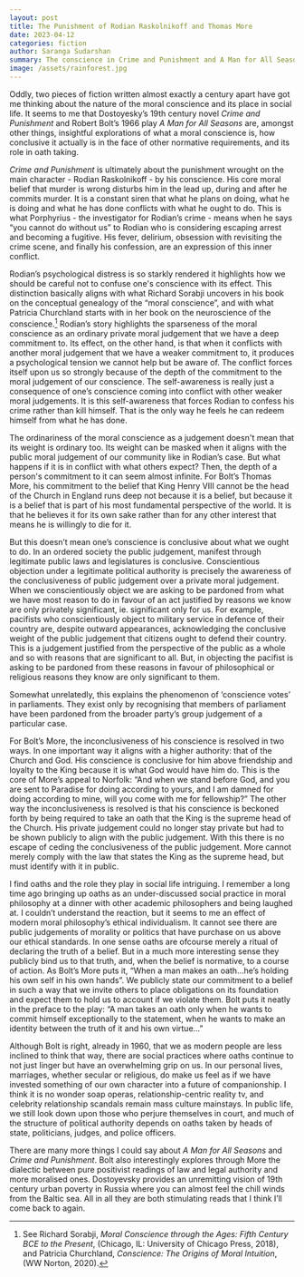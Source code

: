 ```yaml
---
layout: post
title: The Punishment of Rodian Raskolnikoff and Thomas More
date: 2023-04-12
categories: fiction
author: Saranga Sudarshan
summary: The conscience in Crime and Punishment and A Man for All Seasons
image: /assets/rainforest.jpg
---
```

Oddly, two pieces of fiction written almost exactly a century apart have got me thinking about the nature of the moral conscience and its place in social life. It seems to me that Dostoyesky’s 19th century novel *Crime and Punishment* and Robert Bolt’s 1966 play *A Man for All Seasons* are, amongst other things, insightful explorations of what a moral conscience is, how conclusive it actually is in the face of other normative requirements, and its role in oath taking.

*Crime and Punishment* is ultimately about the punishment wrought on the main character - Rodian Raskolnikoff - by his conscience. His core moral belief that murder is wrong disturbs him in the lead up, during and after he commits murder. It is a constant siren that what he plans on doing, what he is doing and what he has done conflicts with what he ought to do. This is what Porphyrius - the investigator for Rodian’s crime -  means when he says “you cannot do without us” to Rodian who is considering escaping arrest and becoming a fugitive. His fever, delirium, obsession with revisiting the crime scene, and finally his confession,  are an expression of this inner conflict.

Rodian’s psychological distress is so starkly rendered it highlights how we should be careful not to confuse one's conscience with its effect. This distinction basically aligns with what Richard Sorabji uncovers in his book on the conceptual genealogy of the “moral conscience”, and with what Patricia Churchland starts with in her book on the neuroscience of the conscience.[^1] Rodian’s story highlights the sparseness of the moral conscience as an ordinary private moral judgement that we have a deep commitment to. Its effect, on the other hand, is that when it conflicts with another moral judgement that we have a weaker commitment to, it produces a psychological tension we cannot help but be aware of. The conflict forces itself upon us so strongly because of the depth of the commitment to the moral judgement of our conscience. The self-awareness is really just a consequence of one’s conscience coming into conflict with other weaker moral judgements. It is this self-awareness that forces Rodian to confess his crime rather than kill himself. That is the only way he feels he can redeem himself from what he has done.

The ordinariness of the moral conscience as a judgement doesn't mean that its weight is ordinary too. Its weight can be masked when it aligns with the public moral judgement of our community like in Rodian’s case. But what happens if it is in conflict with what others expect? Then, the depth of a person's commitment to it can seem almost infinite. For Bolt’s Thomas More, his commitment to the belief that King Henry VIII cannot be the head of the Church in England runs deep not because it is a belief, but because it is a belief that is part of his most fundamental perspective of the world. It is that he believes it for its own sake rather than for any other interest that means he is willingly to die for it.

But this doesn’t mean one’s conscience is conclusive about what we ought to do. In an ordered society the public judgement, manifest through legitimate public laws and legislatures is conclusive. Conscientious objection under a legitimate political authority is precisely the awareness of the conclusiveness of public judgement over a private moral judgement. When we conscientiously object we are asking to be pardoned from what we have most reason to do in favour of an act justified by reasons we know are only privately significant, ie. significant only for us. For example, pacifists who conscientiously object to military service in defence of their country are, despite outward appearances, acknowledging the conclusive weight of the public judgement that citizens ought to defend their country. This is a judgement justified from the perspective of the public as a whole and so with reasons that are significant to all. But, in objecting the pacifist is asking to be pardoned from these reasons in favour of philosophical or religious reasons they know are only significant to them.

Somewhat unrelatedly, this explains the phenomenon of ‘conscience votes’ in parliaments. They exist only by recognising that members of parliament have been pardoned from the broader party’s group judgement of a particular case.

For Bolt’s More, the inconclusiveness of his conscience is resolved in two ways. In one important way it aligns with a higher authority: that of the Church and God. His conscience is conclusive for him above friendship and loyalty to the King because it is what God would have him do. This is the core of More’s appeal to Norfolk: “And when we stand before God, and you are sent to Paradise for doing according to yours, and I am damned for doing according to mine, will you come with me for fellowship?” The other way the inconclusiveness is resolved is that his conscience is beckoned forth by being required to take an oath that the King is the supreme head of the Church. His private judgement could no longer stay private but had to be shown publicly to align with the public judgement. With this there is no escape of ceding the conclusiveness of the public judgement. More cannot merely comply with the law that states the King as the supreme head, but must identify with it in public. 

I find oaths and the role they play in social life intriguing. I remember a long time ago bringing up oaths as an under-discussed social practice in moral philosophy at a dinner with other academic philosophers and being laughed at. I couldn’t understand the reaction, but it seems to me an effect of modern moral philosophy’s ethical individualism. It cannot see there are public judgements of morality or politics that have purchase on us above our ethical standards. In one sense oaths are ofcourse merely a ritual of declaring the truth of a belief. But in a much more interesting sense they publicly bind us to that truth, and, when the belief is normative, to a course of action. As Bolt’s More puts it, “When a man makes an oath…he’s holding his own self in his own hands”. We publicly state our commitment to a belief in such a way that we invite others to place obligations on its foundation and expect them to hold us to account if we violate them. Bolt puts it neatly in the preface to the play: “A man takes an oath only when he wants to commit himself exceptionally to the statement, when he wants to make an identity between the truth of it and his own virtue…”

Although Bolt is right, already in 1960, that we as modern people are less inclined to think that way, there are social practices where oaths continue to not just linger but have an overwhelming grip on us. In our personal lives, marriages, whether secular or religious, do make us feel as if we have invested something of our own character into a future of companionship. I think it is no wonder soap operas, relationship-centric reality tv, and celebrity relationship scandals remain mass culture mainstays. In public life, we still look down upon those who perjure themselves in court, and much of the structure of political authority depends on oaths taken by heads of state, politicians, judges, and police officers.

There are many more things I could say about *A Man for All Seasons* and *Crime and Punishment*. Bolt also interestingly explores through More the dialectic between pure positivist readings of law and legal authority and more moralised ones. Dostoyevsky provides an unremitting vision of 19th century urban poverty in Russia where you can almost feel the chill winds from the Baltic sea. All in all they are both stimulating reads that I think I’ll come back to again.


[^1]: See Richard Sorabji, *Moral Conscience through the Ages: Fifth Century BCE to the Present*, (Chicago, IL: University of Chicago Press, 2018), and Patricia Churchland, *Conscience: The Origins of Moral Intuition*, (WW Norton, 2020). 